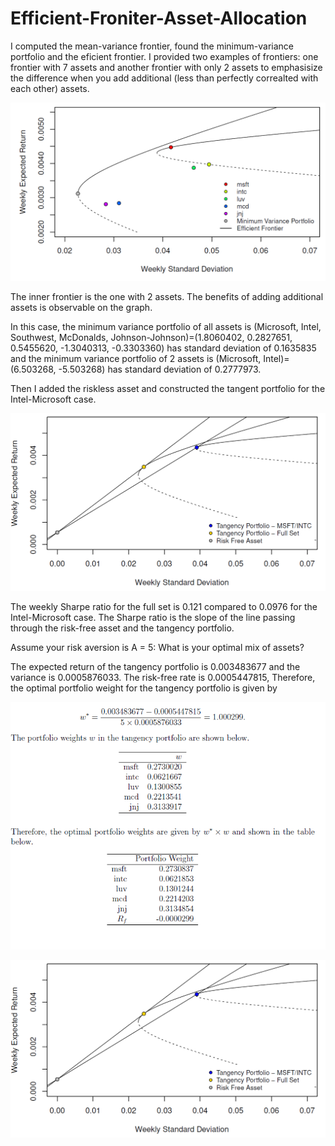 # Efficient-Froniter-Asset-Allocation

I computed the mean-variance frontier, found the minimum-variance portfolio and the eficient frontier. I provided two examples of frontiers: one frontier with 7 assets and another frontier with only 2 assets to emphasisize the difference when you add additional (less than perfectly correalted with each other) assets.

![alt text](https://github.com/rustemshinkaruk/Efficient-Froniter-Asset-Allocation/blob/master/pic1.png)

The inner frontier is the one with 2 assets. The benefits of adding additional assets is observable on the graph.

In this case, the minimum variance portfolio of all assets is (Microsoft, Intel, Southwest, McDonalds, Johnson-Johnson)=(1.8060402, 0.2827651, 0.5455620, -1.3040313, -0.3303360) has standard deviation of 0.1635835 and the minimum variance portfolio of 2 assets is (Microsoft, Intel)=(6.503268, -5.503268) has standard deviation of 0.2777973. 




Then I added the riskless asset and constructed the tangent portfolio for the Intel-Microsoft case.

![alt text](https://github.com/rustemshinkaruk/Efficient-Froniter-Asset-Allocation/blob/master/pic2.png)


The weekly Sharpe ratio for the full set is 0.121 compared to 0.0976 for the Intel-Microsoft case. The Sharpe ratio is the slope of the line passing through the risk-free asset and the tangency portfolio.



Assume your risk aversion is A = 5: What is your optimal mix of assets?

The expected return of the tangency portfolio is 0.003483677 and the variance is
0.0005876033. The risk-free rate is 0.0005447815, Therefore, the optimal portfolio
weight for the tangency portfolio is given by

![alt text](https://github.com/rustemshinkaruk/Efficient-Froniter-Asset-Allocation/blob/master/pic4.png)



![alt text](https://github.com/rustemshinkaruk/Efficient-Froniter-Asset-Allocation/blob/master/pic2.png)
